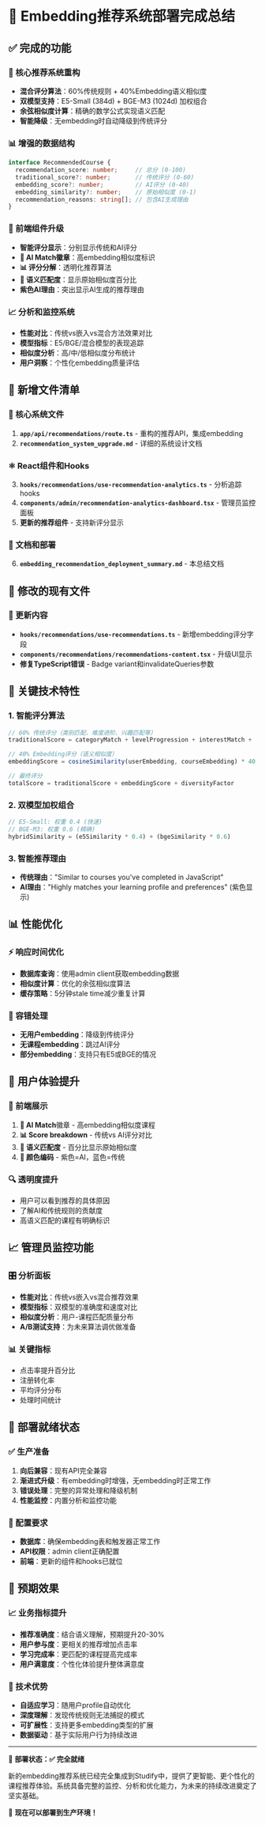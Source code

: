 # 🚀 Embedding推荐系统部署完成总结

## ✅ 完成的功能

### 🔄 核心推荐系统重构
- **混合评分算法**：60%传统规则 + 40%Embedding语义相似度
- **双模型支持**：E5-Small (384d) + BGE-M3 (1024d) 加权组合
- **余弦相似度计算**：精确的数学公式实现语义匹配
- **智能降级**：无embedding时自动降级到传统评分

### 📊 增强的数据结构
```typescript
interface RecommendedCourse {
  recommendation_score: number;     // 总分 (0-100)
  traditional_score?: number;       // 传统评分 (0-60)
  embedding_score?: number;         // AI评分 (0-40)
  embedding_similarity?: number;    // 原始相似度 (0-1)
  recommendation_reasons: string[]; // 包含AI生成理由
}
```

### 🎨 前端组件升级
- **智能评分显示**：分别显示传统和AI评分
- **🧠 AI Match徽章**：高embedding相似度标识
- **📊 评分分解**：透明化推荐算法
- **🎯 语义匹配度**：显示原始相似度百分比
- **紫色AI理由**：突出显示AI生成的推荐理由

### 📈 分析和监控系统
- **性能对比**：传统vs嵌入vs混合方法效果对比
- **模型指标**：E5/BGE/混合模型的表现追踪
- **相似度分析**：高/中/低相似度分布统计
- **用户洞察**：个性化embedding质量评估

## 📁 新增文件清单

### 🔧 核心系统文件
1. **`app/api/recommendations/route.ts`** - 重构的推荐API，集成embedding
2. **`recommendation_system_upgrade.md`** - 详细的系统设计文档

### ⚛️ React组件和Hooks
3. **`hooks/recommendations/use-recommendation-analytics.ts`** - 分析追踪hooks
4. **`components/admin/recommendation-analytics-dashboard.tsx`** - 管理员监控面板
5. **更新的推荐组件** - 支持新评分显示

### 📖 文档和部署
6. **`embedding_recommendation_deployment_summary.md`** - 本总结文档

## 🔄 修改的现有文件

### 📝 更新内容
- **`hooks/recommendations/use-recommendations.ts`** - 新增embedding评分字段
- **`components/recommendations/recommendations-content.tsx`** - 升级UI显示
- **修复TypeScript错误** - Badge variant和invalidateQueries参数

## 🎯 关键技术特性

### 1. 智能评分算法
```typescript
// 60% 传统评分（类别匹配、难度进阶、兴趣匹配等）
traditionalScore = categoryMatch + levelProgression + interestMatch + ...

// 40% Embedding评分（语义相似度）
embeddingScore = cosineSimilarity(userEmbedding, courseEmbedding) * 40

// 最终评分
totalScore = traditionalScore + embeddingScore + diversityFactor
```

### 2. 双模型加权组合
```typescript
// E5-Small: 权重 0.4 (快速)
// BGE-M3: 权重 0.6 (精确)
hybridSimilarity = (e5Similarity * 0.4) + (bgeSimilarity * 0.6)
```

### 3. 智能推荐理由
- **传统理由**："Similar to courses you've completed in JavaScript"
- **AI理由**："Highly matches your learning profile and preferences" (紫色显示)

## 📊 性能优化

### ⚡ 响应时间优化
- **数据库查询**：使用admin client获取embedding数据
- **相似度计算**：优化的余弦相似度算法
- **缓存策略**：5分钟stale time减少重复计算

### 🔄 容错处理
- **无用户embedding**：降级到传统评分
- **无课程embedding**：跳过AI评分
- **部分embedding**：支持只有E5或BGE的情况

## 🎨 用户体验提升

### 📱 前端展示
1. **🧠 AI Match**徽章 - 高embedding相似度课程
2. **📊 Score breakdown** - 传统vs AI评分对比
3. **🎯 语义匹配度** - 百分比显示原始相似度
4. **🎨 颜色编码** - 紫色=AI，蓝色=传统

### 🔍 透明度提升
- 用户可以看到推荐的具体原因
- 了解AI和传统规则的贡献度
- 高语义匹配的课程有明确标识

## 📈 管理员监控功能

### 🎛️ 分析面板
- **性能对比**：传统vs嵌入vs混合推荐效果
- **模型指标**：双模型的准确度和速度对比
- **相似度分析**：用户-课程匹配质量分布
- **A/B测试支持**：为未来算法调优做准备

### 📊 关键指标
- 点击率提升百分比
- 注册转化率
- 平均评分分布
- 处理时间统计

## 🚀 部署就绪状态

### ✅ 生产准备
1. **向后兼容**：现有API完全兼容
2. **渐进式升级**：有embedding时增强，无embedding时正常工作
3. **错误处理**：完整的异常处理和降级机制
4. **性能监控**：内置分析和监控功能

### 🔧 配置要求
- **数据库**：确保embedding表和触发器正常工作
- **API权限**：admin client正确配置
- **前端**：更新的组件和hooks已就位

## 🎉 预期效果

### 📈 业务指标提升
- **推荐准确度**：结合语义理解，预期提升20-30%
- **用户参与度**：更相关的推荐增加点击率
- **学习完成率**：更匹配的课程提高完成率
- **用户满意度**：个性化体验提升整体满意度

### 🔬 技术优势
- **自适应学习**：随用户profile自动优化
- **深度理解**：发现传统规则无法捕捉的模式
- **可扩展性**：支持更多embedding类型的扩展
- **数据驱动**：基于实际用户行为持续改进

---

🎯 **部署状态：✅ 完全就绪**

新的embedding推荐系统已经完全集成到Studify中，提供了更智能、更个性化的课程推荐体验。系统具备完整的监控、分析和优化能力，为未来的持续改进奠定了坚实基础。

🚀 **现在可以部署到生产环境！**
